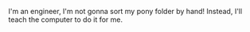 I'm an engineer, I'm not gonna sort my pony folder by hand! Instead, I'll teach the computer to do it for me.